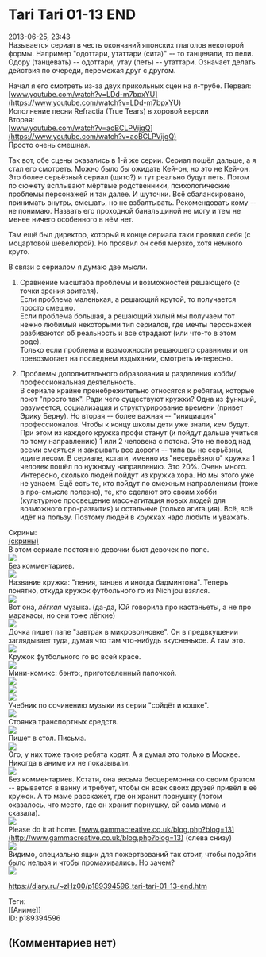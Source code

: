 Tari Tari 01-13 END
===================

  
2013-06-25, 23:43  
 Называется сериал в честь окончаний японских глаголов некоторой формы. Например "одоттари, утаттари (сита)" -- то танцевали, то пели. Одору (танцевать) -- одоттари, утау (петь) -- утаттари. Означает делать действия по очереди, перемежая друг с другом.   
   
 Начал я его смотреть из-за двух прикольных сцен на я-трубе. Первая:   
  [www.youtube.com/watch?v=LDd-m7bpxYU](https://www.youtube.com/watch?v=LDd-m7bpxYU)    
 Исполнение песни Refractia (True Tears) в хоровой версии   
 Вторая:   
  [www.youtube.com/watch?v=aoBCLPVijgQ](https://www.youtube.com/watch?v=aoBCLPVijgQ)    
 Просто очень смешная.   
   
 Так вот, обе сцены оказались в 1-й же серии. Сериал пошёл дальше, а я стал его смотреть. Можно было бы ожидать Кей-он, но это не Кей-он. Это более серьёзный сериал (щито?) и тут реально будут петь. Потом по сюжету всплывают мёртвые родственники, психологические проблемы персонажей и так далее. И шуточки. Всё сбалансировано, принимать внутрь, смешать, но не взбалтывать. Рекомендовать кому -- не понимаю. Назвать его проходной банальщиной не могу и тем не менее ничего особенного в нём нет.   
   
 Там ещё был директор, который в конце сериала таки проявил себя (с моцартовой шевелюрой). Но проявил он себя мерзко, хотя немного круто.   
   
 В связи с сериалом я думаю две мысли.   
   
 1. Сравнение масштаба проблемы и возможностей решающего (с точки зрения зрителя).   
 Если проблема маленькая, а решающий крутой, то получается просто смешно.   
 Если проблема большая, а решающий хилый мы получаем тот нежно любимый некоторыми тип сериалов, где мечты персонажей разбиваются об реальность и все страдают (или что-то в этом роде).   
 Только если проблема и возможности решающего сравнимы и он превозмогает на последнем издыхании, смотреть интересно.   
   
 2. Проблемы дополнительного образования и разделения хобби/профессиональная деятельность.   
 В сериале крайне пренебрежительно относятся к ребятам, которые поют "просто так". Ради чего существуют кружки? Одна из функций, разумеется, социализация и структурирование времени (привет Эрику Берну). Но вторая -- более важная -- "инициация" профессионалов. Чтобы к концу школы дети уже знали, кем будут. При этом из каждого кружка профи станут (и пойдут дальше учиться по тому направлению) 1 или 2 человека с потока. Это не повод над всеми смеяться и закрывать все дороги -- типа вы не серьёзны, идите лесом. В сериале, кстати, именно из "несерьёзного" кружка 1 человек пошёл по нужному направлению. Это 20%. Очень много. Интересно, сколько людей пойдут из кружка хора. Но мы этого уже не узнаем. Ещё есть те, кто пойдут по смежным направлениям (тоже в про-смысле полезно), те, кто сделают это своим хобби (культурное просвещение масс+агитация новых людей для возможного про-развития) и остальные (только агитация). Всё, всё идёт на пользу. Поэтому людей в кружках надо любить и уважать.   
   
 Скрины:   
  [(скрины)](https://zHz00.diary.ru/p189394596.htm?index=1#linkmore189394596m1)       
 В этом сериале постоянно девочки бьют девочек по попе.   
  [![](http://s018.radikal.ru/i509/1306/30/0654b7c068eft.jpg)](http://radikal.ru/f/s018.radikal.ru/i509/1306/30/0654b7c068ef.png)    
 Без комментариев.   
  [![](http://s52.radikal.ru/i138/1306/42/10e46de79bfet.jpg)](http://radikal.ru/f/s52.radikal.ru/i138/1306/42/10e46de79bfe.png)    
 Название кружка: "пения, танцев и иногда бадминтона". Теперь понятно, откуда кружок футбольного го из Nichijou взялся.   
  [![](http://s019.radikal.ru/i624/1306/16/27cdf149150dt.jpg)](http://radikal.ru/f/s019.radikal.ru/i624/1306/16/27cdf149150d.png)    
 Вот она,  *лёгкая*  музыка. (да-да, Юй говорила про кастаньеты, а не про маракасы, но они тоже лёгкие)   
  [![](http://s001.radikal.ru/i196/1306/7d/56f3b87dd6bbt.jpg)](http://radikal.ru/f/s001.radikal.ru/i196/1306/7d/56f3b87dd6bb.png)    
 Дочка пишет папе "завтрак в микроволновке". Он в предвкушении заглядывает туда, думая что там что-нибудь вкусненькое. А там это.   
  [![](http://s49.radikal.ru/i123/1306/be/f9c628f007ect.jpg)](http://radikal.ru/f/s49.radikal.ru/i123/1306/be/f9c628f007ec.png)    
 Кружок футбольного го во всей красе.   
  [![](http://s55.radikal.ru/i148/1306/a7/f03daf5551bct.jpg)](http://radikal.ru/f/s55.radikal.ru/i148/1306/a7/f03daf5551bc.png)    
 Мини-комикс: бэнто:, приготовленный папочкой.   
  [![](http://s018.radikal.ru/i520/1306/d1/104f370fa894t.jpg)](http://radikal.ru/f/s018.radikal.ru/i520/1306/d1/104f370fa894.png)    
  [![](http://s61.radikal.ru/i171/1306/1b/ba50ca64f46dt.jpg)](http://radikal.ru/f/s61.radikal.ru/i171/1306/1b/ba50ca64f46d.png)    
  [![](http://s017.radikal.ru/i426/1306/87/49732205cd44t.jpg)](http://radikal.ru/f/s017.radikal.ru/i426/1306/87/49732205cd44.png)    
 Учебник по сочинению музыки из серии "сойдёт и кошке".   
  [![](http://s017.radikal.ru/i433/1306/39/d8c645e377c3t.jpg)](http://radikal.ru/f/s017.radikal.ru/i433/1306/39/d8c645e377c3.png)    
 Стоянка транспортных средств.   
  [![](http://s019.radikal.ru/i632/1306/da/9a27209e98c8t.jpg)](http://radikal.ru/f/s019.radikal.ru/i632/1306/da/9a27209e98c8.png)    
 Пишет в стол. Письма.   
  [![](http://s53.radikal.ru/i139/1306/ef/66029bd25de4t.jpg)](http://radikal.ru/f/s53.radikal.ru/i139/1306/ef/66029bd25de4.png)    
 Ого, у них тоже такие ребята ходят. А я думал это только в Москве. Никогда в аниме их не показывали.   
  [![](http://s019.radikal.ru/i627/1306/e5/063703ddd8f3t.jpg)](http://radikal.ru/f/s019.radikal.ru/i627/1306/e5/063703ddd8f3.png)    
 Без комментариев. Кстати, она весьма бесцеремонна со своим братом -- врывается в ванну и требует, чтобы он всех своих друзей привёл в её кружок. А то маме расскажет, где он хранит порнушку (потом оказалось, что место, где он хранит порнушку, ей сама мама и сказала).   
  [![](http://i066.radikal.ru/1306/10/81ed18d523dct.jpg)](http://radikal.ru/f/i066.radikal.ru/1306/10/81ed18d523dc.png)    
 Please do it at home.  [www.gammacreative.co.uk/blog.php?blog=13](http://www.gammacreative.co.uk/blog.php?blog=13)  (слева снизу)   
  [![](http://s017.radikal.ru/i426/1306/2b/27057fd7f8dct.jpg)](http://radikal.ru/f/s017.radikal.ru/i426/1306/2b/27057fd7f8dc.png)    
 Видимо, специально ящик для пожертвований так стоит, чтобы подойти было нельзя и чтобы промахивались. Но зачем?   
  [![](http://s019.radikal.ru/i619/1306/3a/ce3fc84b0fbdt.jpg)](http://radikal.ru/f/s019.radikal.ru/i619/1306/3a/ce3fc84b0fbd.png)    
   
      
  
<https://diary.ru/~zHz00/p189394596_tari-tari-01-13-end.htm>  
  
Теги:  
[[Аниме]]  
ID: p189394596  


(Комментариев нет)
------------------